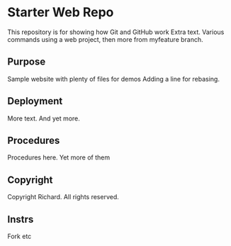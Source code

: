 # Starter Web Repo

This repository is for showing how Git and GitHub work
Extra text. Various commands using a web project, then more from myfeature branch.

## Purpose

Sample website with plenty of files for demos
Adding a line for rebasing.

## Deployment

More text. And yet more.

## Procedures

Procedures here. Yet more of them

## Copyright

Copyright Richard. All rights reserved.

## Instrs

Fork etc
